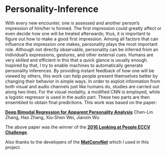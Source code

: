 # Personality-Inference

With every new encounter, one is assessed and another person’s impression of him/her is formed. The first impression could greatly affect or even decide how one will be treated afterwards; thus, it is important to figure out how to make a good first impression. Among all factors that can influence the impression one makes, personality plays the most important role. Although not directly observable, personality can be inferred from an individual’s expressions, gestures, and other external cues. Humans are very skilled and efficient in this that a quick glance is usually enough. Inspired by that, I try to enable machines to automatically generate personality inferences. By providing instant feedback of how one will be viewed by others, this work can help people present themselves better by changing their behavior in simple ways. In order to exploit information from both visual and audio channels just like humans do, studies are carried out along two lines. For the visual modality, a modified CNN is employed, while a logistic regressor is used in the audio part. These two parts are then ensembled to obtain final predictions. This work was based on the paper:

**[Deep Bimodal Regression for Apparent Personality Analysis](https://cs.nju.edu.cn/wujx/paper/eccvw16_APA.pdf)** 
Chen-Lin Zhang, Hao Zhang, Xiu-Shen Wei, Jianxin Wu

The above paper was the winner of the **[2016 Looking at People ECCV Challenge](http://gesture.chalearn.org/2016-looking-at-people-eccv-workshop-challenge)**.

Also thanks to the developers of the **[MatConvNet](http://www.vlfeat.org/matconvnet/)** which I used in this project.
